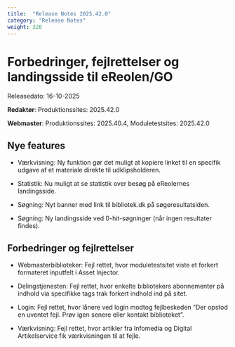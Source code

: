 ```yaml
---
title:  "Release Notes 2025.42.0"
category: "Release Notes"
weight: 320
---  
```


# Forbedringer, fejlrettelser og landingsside til eReolen/GO

Releasedato: 16-10-2025

**Redaktør**: Produktionssites: 2025.42.0

**Webmaster**: Produktionssites: 2025.40.4, Moduletestsites: 2025.42.0 


## Nye features

- Værkvisning: Ny funktion gør det muligt at kopiere linket til en specifik udgave af et materiale direkte til udklipsholderen.

- Statistik: Nu muligt at se statistik over besøg på eReolernes landingsside. 

- Søgning: Nyt banner med link til bibliotek.dk på søgeresultatsiden.

- Søgning: Ny landingsside ved 0-hit-søgninger (når ingen resultater findes).


## Forbedringer og fejlrettelser

- Webmasterbiblioteker: Fejl rettet, hvor moduletestsitet viste et forkert formateret inputfelt i Asset Injector.

- Delingstjenesten: Fejl rettet, hvor enkelte bibliotekers abonnementer på indhold via specifikke tags trak forkert indhold ind på sitet.

- Login: Fejl rettet, hvor lånere ved login modtog fejlbeskeden “Der opstod en uventet fejl. Prøv igen senere eller kontakt biblioteket”.

- Værkvisning: Fejl rettet, hvor artikler fra Infomedia og Digital Artikelservice fik værkvisningen til at fejle.
